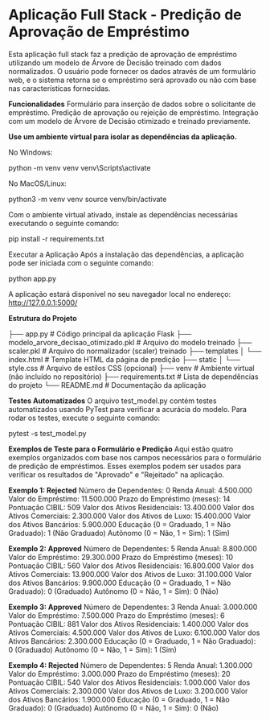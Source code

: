 # **Aplicação Full Stack - Predição de Aprovação de Empréstimo**

Esta aplicação full stack faz a predição de aprovação de empréstimo utilizando um modelo de Árvore de Decisão treinado com dados normalizados. O usuário pode fornecer os dados através de um formulário web, e o sistema retorna se o empréstimo será aprovado ou não com base nas características fornecidas.

**Funcionalidades**
Formulário para inserção de dados sobre o solicitante de empréstimo.
Predição de aprovação ou rejeição de empréstimo.
Integração com um modelo de Árvore de Decisão otimizado e treinado previamente.

**Use um ambiente virtual para isolar as dependências da aplicação.**

No Windows: 

python -m venv venv
venv\Scripts\activate


No MacOS/Linux:

python3 -m venv venv
source venv/bin/activate

Com o ambiente virtual ativado, instale as dependências necessárias executando o seguinte comando:

pip install -r requirements.txt


Executar a Aplicação
Após a instalação das dependências, a aplicação pode ser iniciada com o seguinte comando:


python app.py

A aplicação estará disponível no seu navegador local no endereço: http://127.0.0.1:5000/

**Estrutura do Projeto**

├── app.py               # Código principal da aplicação Flask
├── modelo_arvore_decisao_otimizado.pkl  # Arquivo do modelo treinado
├── scaler.pkl           # Arquivo do normalizador (scaler) treinado
├── templates
│   └── index.html       # Template HTML da página de predição
├── static
│   └── style.css        # Arquivo de estilos CSS (opcional)
├── venv                 # Ambiente virtual (não incluído no repositório)
├── requirements.txt     # Lista de dependências do projeto
└── README.md            # Documentação da aplicação

**Testes Automatizados**
O arquivo test_model.py contém testes automatizados usando PyTest para verificar a acurácia do modelo. Para rodar os testes, execute o seguinte comando:

pytest -s test_model.py

**Exemplos de Teste para o Formulário e Predição**
Aqui estão quatro exemplos organizados com base nos campos necessários para o formulário de predição de empréstimos. Esses exemplos podem ser usados para verificar os resultados de "Aprovado" e "Rejeitado" na aplicação.

**Exemplo 1: Rejected**
Número de Dependentes: 0
Renda Anual: 4.500.000
Valor do Empréstimo: 11.500.000
Prazo do Empréstimo (meses): 14
Pontuação CIBIL: 509
Valor dos Ativos Residenciais: 13.400.000
Valor dos Ativos Comerciais: 2.300.000
Valor dos Ativos de Luxo: 15.400.000
Valor dos Ativos Bancários: 5.900.000
Educação (0 = Graduado, 1 = Não Graduado): 1 (Não Graduado)
Autônomo (0 = Não, 1 = Sim): 1 (Sim)

**Exemplo 2: Approved**
Número de Dependentes: 5
Renda Anual: 8.800.000
Valor do Empréstimo: 29.300.000
Prazo do Empréstimo (meses): 10
Pontuação CIBIL: 560
Valor dos Ativos Residenciais: 16.800.000
Valor dos Ativos Comerciais: 13.900.000
Valor dos Ativos de Luxo: 31.100.000
Valor dos Ativos Bancários: 9.900.000
Educação (0 = Graduado, 1 = Não Graduado): 0 (Graduado)
Autônomo (0 = Não, 1 = Sim): 0 (Não)

**Exemplo 3: Approved**
Número de Dependentes: 3
Renda Anual: 3.000.000
Valor do Empréstimo: 7.500.000
Prazo do Empréstimo (meses): 6
Pontuação CIBIL: 881
Valor dos Ativos Residenciais: 1.400.000
Valor dos Ativos Comerciais: 4.500.000
Valor dos Ativos de Luxo: 6.100.000
Valor dos Ativos Bancários: 2.300.000
Educação (0 = Graduado, 1 = Não Graduado): 0 (Graduado)
Autônomo (0 = Não, 1 = Sim): 1 (Sim)

**Exemplo 4: Rejected**
Número de Dependentes: 5
Renda Anual: 1.300.000
Valor do Empréstimo: 3.000.000
Prazo do Empréstimo (meses): 20
Pontuação CIBIL: 540
Valor dos Ativos Residenciais: 1.000.000
Valor dos Ativos Comerciais: 2.300.000
Valor dos Ativos de Luxo: 3.200.000
Valor dos Ativos Bancários: 1.900.000
Educação (0 = Graduado, 1 = Não Graduado): 0 (Graduado)
Autônomo (0 = Não, 1 = Sim): 0 (Não)

